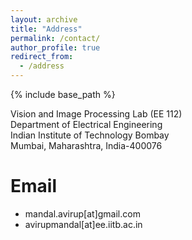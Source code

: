 ```yaml
---
layout: archive
title: "Address"
permalink: /contact/
author_profile: true
redirect_from:
  - /address
---
```


{% include base_path %}

Vision and Image Processing Lab (EE 112)\
Department of Electrical Engineering\
Indian Institute of Technology Bombay\
Mumbai, Maharashtra, India-400076

Email
======
* mandal.avirup[at]gmail.com
* avirupmandal[at]ee.iitb.ac.in